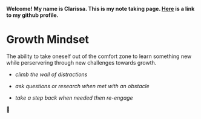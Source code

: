 **Welcome! My name is Clarissa. This is my note taking page. [Here](https://github.com/yoshiontheloose) is a link to my github profile.**

# Growth Mindset 

The ability to take oneself out of the comfort zone to learn something new while perservering through new challenges towards growth.
 
 * _climb the wall of distractions_ 
 
 * _ask questions or research when met with an obstacle_
 
 * _take a step back when needed then re-engage_
  
 :partying_face:	
 
  

